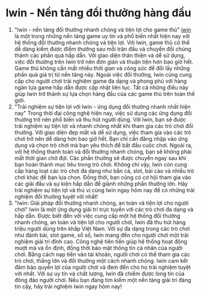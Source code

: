 # Iwin - Nền tảng đổi thưởng hàng đầu
1. "Iwin - nền tảng đổi thưởng nhanh chóng và tiện lợi cho game thủ"
<a href="https://iwinvn.shop "> iwin</a> là một trong những nền tảng game uy tín và phổ biến nhất hiện nay với hệ thống đổi thưởng nhanh chóng và tiện lợi. Với Iwin, game thủ có thể dễ dàng kiếm được điểm thưởng sau mỗi trận đấu và chuyển đổi chúng thành các phần quà hấp dẫn.
Với giao diện thân thiện và dễ sử dụng, việc đổi thưởng trên Iwin trở nên đơn giản và thuận tiện hơn bao giờ hết. Game thủ không cần mất nhiều thời gian và công sức để đổi lấy những phần quà giá trị từ nền tảng này.
Ngoài việc đổi thưởng, Iwin cũng cung cấp cho người chơi trải nghiệm game đa dạng và phong phú với hàng ngàn tựa game hấp dẫn được cập nhật liên tục. Tất cả những điều này giúp Iwin trở thành sự lựa chọn hàng đầu của các game thủ trên toàn thế giới.
2. "Trải nghiệm sự tiện lợi với Iwin - ứng dụng đổi thưởng nhanh nhất hiện nay"
Trong thời đại công nghệ hiện nay, việc sử dụng các ứng dụng đổi thưởng trở nên phổ biến và thu hút người dùng. Với Iwin, bạn sẽ được trải nghiệm sự tiện lợi và nhanh chóng nhất khi tham gia các trò chơi đổi thưởng.
Với giao diện đẹp mắt và dễ sử dụng, việc tham gia vào các trò chơi trở nên dễ dàng hơn bao giờ hết. Bạn chỉ cần đăng nhập vào ứng dụng và chọn trò chơi mà bạn yêu thích để bắt đầu cuộc chơi.
Ngoài ra, với hệ thống thanh toán và đổi thưởng nhanh chóng, bạn sẽ không phải mất thời gian chờ đợi. Các phần thưởng sẽ được chuyển ngay sau khi bạn hoàn thành mục tiêu trong trò chơi.
Không chỉ vậy, Iwin còn cung cấp hàng loạt các trò chơi đa dạng như bắn cá, slot, bài cào và nhiều trò chơi khác để bạn lựa chọn. Đồng thời, bạn cũng có cơ hội tham gia vào các giải đấu và sự kiện hấp dẫn để giành những phần thưởng lớn.
Hãy trải nghiệm sự tiện lợi và thú vị cùng Iwin ngay hôm nay để có những trải nghiệm đổi thưởng tuyệt vời nhất!
3. "Iwin: Giải pháp đổi thưởng nhanh chóng, an toàn và tiện lợi cho người chơi"
Iwin là một ứng dụng giải trí trực tuyến với các trò chơi đa dạng và hấp dẫn. Được biết đến với việc cung cấp một hệ thống đổi thưởng nhanh chóng, an toàn và tiện lợi cho người chơi, Iwin đã thu hút hàng triệu người dùng trên khắp Việt Nam.
Với sự đa dạng trong các trò chơi như đánh bài, slot game, xổ số, Iwin mang đến cho người chơi một trải nghiệm giải trí đỉnh cao. Công nghệ tiên tiến giúp hệ thống hoạt động mượt mà và ổn định, đồng thời bảo mật thông tin cá nhân của người chơi.
Bằng cách nạp tiền vào tài khoản, người chơi có thể tham gia các trò chơi, thắng lớn và đổi thưởng một cách nhanh chóng. Iwin cam kết đảm bảo quyền lợi của người chơi và đem đến cho họ trải nghiệm tuyệt vời nhất.
Với sự uy tín và chất lượng, Iwin đã chiếm được lòng tin của đông đảo người chơi. Nếu bạn đang tìm kiếm một nền tảng giải trí đáng tin cậy, hãy trải nghiệm Iwin ngay hôm nay!

